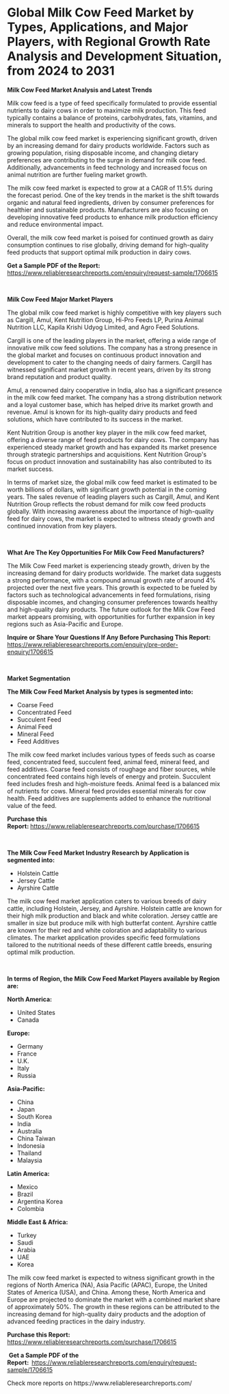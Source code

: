 <p><h1>Global Milk Cow Feed Market by Types, Applications, and Major Players, with Regional Growth Rate Analysis and Development Situation, from 2024 to 2031</h1></p><p><strong>Milk Cow Feed Market Analysis and Latest Trends</strong></p>
<p><p>Milk cow feed is a type of feed specifically formulated to provide essential nutrients to dairy cows in order to maximize milk production. This feed typically contains a balance of proteins, carbohydrates, fats, vitamins, and minerals to support the health and productivity of the cows.</p><p>The global milk cow feed market is experiencing significant growth, driven by an increasing demand for dairy products worldwide. Factors such as growing population, rising disposable income, and changing dietary preferences are contributing to the surge in demand for milk cow feed. Additionally, advancements in feed technology and increased focus on animal nutrition are further fueling market growth.</p><p>The milk cow feed market is expected to grow at a CAGR of 11.5% during the forecast period. One of the key trends in the market is the shift towards organic and natural feed ingredients, driven by consumer preferences for healthier and sustainable products. Manufacturers are also focusing on developing innovative feed products to enhance milk production efficiency and reduce environmental impact.</p><p>Overall, the milk cow feed market is poised for continued growth as dairy consumption continues to rise globally, driving demand for high-quality feed products that support optimal milk production in dairy cows.</p></p>
<p><strong>Get a Sample PDF of the Report:&nbsp;</strong> <a href="https://www.reliableresearchreports.com/enquiry/request-sample/1706615">https://www.reliableresearchreports.com/enquiry/request-sample/1706615</a></p>
<p>&nbsp;</p>
<p><strong>Milk Cow Feed Major Market Players</strong></p>
<p><p>The global milk cow feed market is highly competitive with key players such as Cargill, Amul, Kent Nutrition Group, Hi-Pro Feeds LP, Purina Animal Nutrition LLC, Kapila Krishi Udyog Limited, and Agro Feed Solutions. </p><p>Cargill is one of the leading players in the market, offering a wide range of innovative milk cow feed solutions. The company has a strong presence in the global market and focuses on continuous product innovation and development to cater to the changing needs of dairy farmers. Cargill has witnessed significant market growth in recent years, driven by its strong brand reputation and product quality.</p><p>Amul, a renowned dairy cooperative in India, also has a significant presence in the milk cow feed market. The company has a strong distribution network and a loyal customer base, which has helped drive its market growth and revenue. Amul is known for its high-quality dairy products and feed solutions, which have contributed to its success in the market.</p><p>Kent Nutrition Group is another key player in the milk cow feed market, offering a diverse range of feed products for dairy cows. The company has experienced steady market growth and has expanded its market presence through strategic partnerships and acquisitions. Kent Nutrition Group's focus on product innovation and sustainability has also contributed to its market success.</p><p>In terms of market size, the global milk cow feed market is estimated to be worth billions of dollars, with significant growth potential in the coming years. The sales revenue of leading players such as Cargill, Amul, and Kent Nutrition Group reflects the robust demand for milk cow feed products globally. With increasing awareness about the importance of high-quality feed for dairy cows, the market is expected to witness steady growth and continued innovation from key players.</p></p>
<p>&nbsp;</p>
<p><strong>What Are The Key Opportunities For Milk Cow Feed Manufacturers?</strong></p>
<p><p>The Milk Cow Feed market is experiencing steady growth, driven by the increasing demand for dairy products worldwide. The market data suggests a strong performance, with a compound annual growth rate of around 4% projected over the next five years. This growth is expected to be fueled by factors such as technological advancements in feed formulations, rising disposable incomes, and changing consumer preferences towards healthy and high-quality dairy products. The future outlook for the Milk Cow Feed market appears promising, with opportunities for further expansion in key regions such as Asia-Pacific and Europe.</p></p>
<p><strong>Inquire or Share Your Questions If Any Before Purchasing This Report:</strong> <a href="https://www.reliableresearchreports.com/enquiry/pre-order-enquiry/1706615">https://www.reliableresearchreports.com/enquiry/pre-order-enquiry/1706615</a></p>
<p>&nbsp;</p>
<p><strong>Market Segmentation</strong></p>
<p><strong>The Milk Cow Feed Market Analysis by types is segmented into:</strong></p>
<p><ul><li>Coarse Feed</li><li>Concentrated Feed</li><li>Succulent Feed</li><li>Animal Feed</li><li>Mineral Feed</li><li>Feed Additives</li></ul></p>
<p><p>The milk cow feed market includes various types of feeds such as coarse feed, concentrated feed, succulent feed, animal feed, mineral feed, and feed additives. Coarse feed consists of roughage and fiber sources, while concentrated feed contains high levels of energy and protein. Succulent feed includes fresh and high-moisture feeds. Animal feed is a balanced mix of nutrients for cows. Mineral feed provides essential minerals for cow health. Feed additives are supplements added to enhance the nutritional value of the feed.</p></p>
<p><strong>Purchase this Report:&nbsp;</strong><a href="https://www.reliableresearchreports.com/purchase/1706615">https://www.reliableresearchreports.com/purchase/1706615</a></p>
<p>&nbsp;</p>
<p><strong>The Milk Cow Feed Market Industry Research by Application is segmented into:</strong></p>
<p><ul><li>Holstein Cattle</li><li>Jersey Cattle</li><li>Ayrshire Cattle</li></ul></p>
<p><p>The milk cow feed market application caters to various breeds of dairy cattle, including Holstein, Jersey, and Ayrshire. Holstein cattle are known for their high milk production and black and white coloration. Jersey cattle are smaller in size but produce milk with high butterfat content. Ayrshire cattle are known for their red and white coloration and adaptability to various climates. The market application provides specific feed formulations tailored to the nutritional needs of these different cattle breeds, ensuring optimal milk production.</p></p>
<p>&nbsp;</p>
<p><strong>In terms of Region, the Milk Cow Feed Market Players available by Region are:</strong></p>
<p>
    <p> <strong> North America: </strong>
        <ul>
            <li>United States</li>
            <li>Canada</li>
        </ul>
        </p> 
    <p> <strong> Europe: </strong>
        <ul>
            <li>Germany</li>
            <li>France</li>
            <li>U.K.</li>
            <li>Italy</li>
            <li>Russia</li>
        </ul>
        </p> 
    <p> <strong> Asia-Pacific: </strong>
        <ul>
            <li>China</li>
            <li>Japan</li>
            <li>South Korea</li>
            <li>India</li>
            <li>Australia</li>
            <li>China Taiwan</li>
            <li>Indonesia</li>
            <li>Thailand</li>
            <li>Malaysia</li>
        </ul>
        </p> 
    <p> <strong> Latin America: </strong>
        <ul>
            <li>Mexico</li>
            <li>Brazil</li>
            <li>Argentina Korea</li>
            <li>Colombia</li>
        </ul>
        </p> 
    <p> <strong> Middle East & Africa: </strong>
        <ul>
            <li>Turkey</li>
            <li>Saudi</li>
            <li>Arabia</li>
            <li>UAE</li>
            <li>Korea</li>
        </ul>
    </p>
    </p>
<p><p>The milk cow feed market is expected to witness significant growth in the regions of North America (NA), Asia Pacific (APAC), Europe, the United States of America (USA), and China. Among these, North America and Europe are projected to dominate the market with a combined market share of approximately 50%. The growth in these regions can be attributed to the increasing demand for high-quality dairy products and the adoption of advanced feeding practices in the dairy industry.</p></p>
<p><strong>Purchase this Report: </strong><a href="https://www.reliableresearchreports.com/purchase/1706615">https://www.reliableresearchreports.com/purchase/1706615</a></p>
<p>&nbsp;<strong>Get a Sample PDF of the Report:&nbsp;&nbsp;</strong><a href="https://www.reliableresearchreports.com/enquiry/request-sample/1706615">https://www.reliableresearchreports.com/enquiry/request-sample/1706615</a></p>
<p><strong></strong></p>
<p>Check more reports on https://www.reliableresearchreports.com/</p>